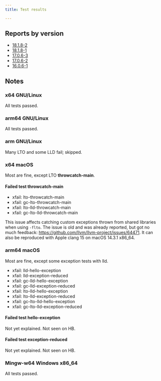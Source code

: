 ```yaml
---
title: Test results

---
```


## Reports by version

- [18.1.8-2](/docs/tests/18.1.8-2/)
- [18.1.8-1](/docs/tests/18.1.8-1/)
- [17.0.6-3](/docs/tests/17.0.6-3/)
- [17.0.6-2](/docs/tests/17.0.6-2/)
- [16.0.6-1](/docs/tests/16.0.6-1/)

## Notes

### x64 GNU/Linux

All tests passed.

### arm64 GNU/Linux

All tests passed.

### arm GNU/Linux

Many LTO and some LLD fail; skipped.

### x64 macOS

Most are fine, except LTO **throwcatch-main**.

#### Failed test throwcatch-main

- xfail: lto-throwcatch-main
- xfail: gc-lto-throwcatch-main
- xfail: lto-lld-throwcatch-main
- xfail: gc-lto-lld-throwcatch-main

This issue affects catching custom exceptions
thrown from shared libraries when using `-flto`. The issue is old and was
already reported, but got no much feedback:
https://github.com/llvm/llvm-project/issues/64471.
It can also be reproduced with Apple clang 15 on macOS 14.3.1 x86_64.

### arm64 macOS

Most are fine, except some exception tests with lld.

- xfail: lld-hello-exception
- xfail: lld-exception-reduced
- xfail: gc-lld-hello-exception
- xfail: gc-lld-exception-reduced
- xfail: lto-lld-hello-exception
- xfail: lto-lld-exception-reduced
- xfail: gc-lto-lld-hello-exception
- xfail: gc-lto-lld-exception-reduced

#### Failed test hello-exception

Not yet explained. Not seen on HB.

#### Failed test exception-reduced

Not yet explained. Not seen on HB.

### Mingw-w64 Windows x86_64

All tests passed.
